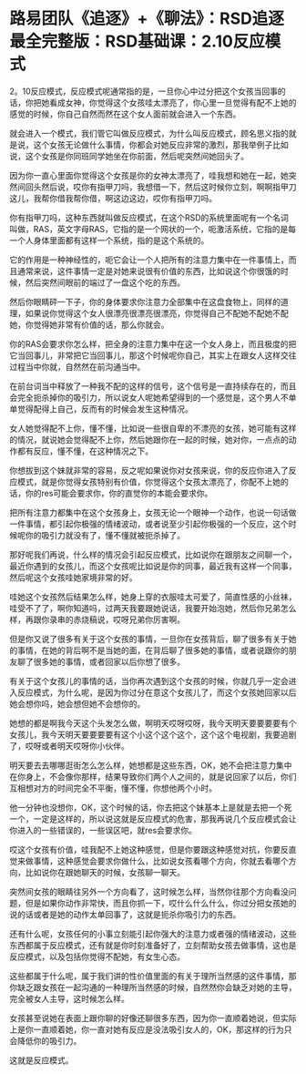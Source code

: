 # 路易团队《追逐》+《聊法》：RSD追逐最全完整版：RSD基础课：2.10反应模式

2。10反应模式，反应模式呢通常指的是，一旦你心中过分把这个女孩当回事的话，你把她看成女神，你觉得这个女孩哇太漂亮了，你心里一旦觉得有配不上她的感觉的时候，你自己自然而然在这个女人面前就会进入一个东西。

就会进入一个模式，我们管它叫做反应模式，为什么叫反应模式，顾名思义指的就是说，这个女孩无论做什么事情，你都会对她反应非常的激烈，那我举例子比如说，这个女孩是你同班同学她坐在你前面，然后呢突然间她回头了。

因为你一直心里面你觉得这个女孩是你的女神太漂亮了，哇我想和她在一起，她突然间回头然后说，哎你有指甲刀吗，我想借一下，然后这时候你立刻，啊啊指甲刀这儿，我帮你借我帮你借，啊这边这边，哎你有指甲刀吗。

你有指甲刀吗，这种东西就叫做反应模式，在这个RSD的系统里面呢有一个名词叫做，RAS，英文字母RAS，它指的是一个网状的一个，呃激活系统，它指的是每一个人身体里面都有这样一个系统，指的是这个系统的。

它的作用是一种神经性的，呃它会让一个人把所有的注意力集中在一件事情上，而且通常来说，这件事情一定是对她来说很有价值的东西，比如说这个你很饿的时候，然后突然间眼前的端过了一盘这个吃的东西。

然后你眼睛砰一下子，你的身体要求你注意力全部集中在这盘食物上，同样的道理，如果说你觉得这个女人很漂亮很漂亮很漂亮，你觉得自己不配她不配她不配她，你觉得她非常有价值的话，那么你就会。

你的RAS会要求你怎么样，把全身的注意力集中在这一个女人身上，而且极度的把它当回事儿，非常把它当回事儿，那这个时候呢你自己，其实上在跟女人这样交往过程当中你就，自然然在前沟通当中。

在前台词当中释放了一种我不配的这样的信号，这个信号是一直持续存在的，而且会完全扼杀掉你的吸引力，所以说女人呢她希望得到的一个感觉是，这个男人不单单觉得配得上自己，反而有的时候会发生这种情况。

女人她觉得配不上你，懂不懂，比如说一些很自卑的不漂亮的女孩，她可能有这样的情况，就说她会觉得配不上你，然后她跟你在一起的时候，她对你，一点点的动作都有反应，懂不懂，在这种情况之下。

你想拔到这个妹就非常的容易，反之呢如果说你对女孩来说，你的反应你进入了反应模式，就是你觉得女孩特别有价值，你觉得这个女孩太漂亮了，你配不上她的话，你的res可能会要求你，你的直觉你的本能会要求你。

把所有注意力都集中在这个女孩身上，女孩无论一个眼神一个动作，也说一句话做一件事情，都引起你极强的情绪波动，或者说至少引起你极强的一个反应，这个时候呢你的吸引力就没有了，懂不懂就被扼杀掉了。

那好呢我们再说，什么样的情况会引起反应模式，比如说你在跟朋友之间聊一个，最近你遇到的女孩儿，而这个女孩呢比如说是你的同事，最近我有这样一个同事，然后呢这个女孩哇她家境非常的好。

哇她这个女孩然后结果怎么样，她身上穿的衣服哇太可爱了，简直性感的小丝袜，哇受不了了，啊你知道吗，过两天我要跟她说话，我要开始泡她，然后你兄弟怎么样，再跟你录串的赤烧稿说，哎呀兄弟你厉害啊。

但是你又说了很多有关于这个女孩的事情，一旦你在女孩背后，聊了很多有关于她的事情，在她的背后啊不是当她的面，在背后聊了很多她的事情，或者说跟你的朋友聊了很多她的事情，或者回家以后你想了很多。

有关于这个女孩儿的事情的话，当你再次遇到这个女孩的时候，你就几乎一定会进入反应模式，为什么呢，是因为你过分在意这个女孩儿了，而这个女孩她回家以后她会想你吗，她会想但她不会想你的。

她想的都是啊我今天这个头发怎么做，啊明天哎呀哎呀，我今天明天要要要要有个女孩儿，我今天明天要要要要有这个小这个这个这个，这个这个电视剧，我要追剧了，哎呀或者明天哎呀你小伙伴。

明天要去去哪哪逛街怎么怎么样，她想都是这些东西，OK，她不会把注意力集中在你身上，不会像你那样，结果导致你们两个人之间的，就是说回家了以后，你们互相想对方的时间完全不平衡，懂不懂，你想他两个小时。

他一分钟也没想你，OK，这个时候的话，你去把这个妹基本上是就是去把一个死一个，一定是这样的，所以说这就是反应模式的危害，那我再说几个反应模式会让你进入的一些错误的，一些误区吧，就res会要求你。

哎这个女孩有价值，哇我配不上她这种感觉，但是你要跟这种感觉对抗，你要反直觉来做事情，这种感觉会要求你做什么，比如说女孩看哪个方向，你就去看哪个方向，比如说你在跟她聊天的时候，女孩聊一聊天。

突然间女孩的眼睛往另外一个方向看了，这时候怎么样，当然你往那个方向看没问题，但是如果你动作非常快，而且你抓一下，哎什么什么什么，你过分把女孩她的说的话或者是她的动作太单回事了，这就是扼杀你吸引力的东西。

还有什么呢，女孩任何的小事立刻能引起你强大的注意力或者强的情绪波动，这些东西都属于反应模式，还有就是你时刻准备好了，立刻帮助女孩去做事情，这也是反应模式，以及包括你觉得不配她，有女生心态。

这些都属于什么呢，属于我们讲的性价值里面的有关于理所当然感的这件事情，那你缺乏跟女孩在一起沟通的一种理所当然感的时候，自然然你会缺乏对她的主导，完全被女人主导，这时候怎么样。

女孩甚至说她在表面上跟你聊的好像还聊很多东西，因为你一直顺着她说，但实际上是你一直顺着她，你一直对她有反应是没法吸引女人的，OK，那这样的行为只会降低你的吸引力。

这就是反应模式。